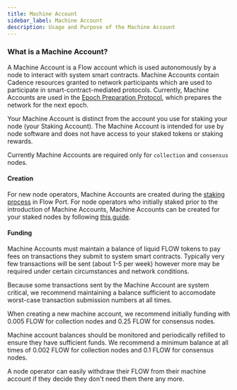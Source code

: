 ```yaml
---
title: Machine Account
sidebar_label: Machine Account
description: Usage and Purpose of the Machine Account
---
```


### What is a Machine Account?

A Machine Account is a Flow account which is used autonomously by a node to interact with
system smart contracts. Machine Accounts contain Cadence resources granted to network 
participants which are used to participate in smart-contract-mediated protocols. Currently,
Machine Accounts are used in the [Epoch Preparation Protocol](./04-epoch-preparation.md), 
which prepares the network for the next epoch.

Your Machine Account is distinct from the account you use for staking your node (your Staking Account).
The Machine Account is intended for use by node software and does not have access to your staked tokens or staking rewards.

<Callout type="info">

Currently Machine Accounts are required only for `collection` and `consensus` nodes.

</Callout>

#### Creation

For new node operators, Machine Accounts are created during the [staking process](../../networks/flow-port/staking-guide.md) in Flow Port.
For node operators who initially staked prior to the introduction of Machine Accounts, Machine Accounts can be
created for your staked nodes by following [this guide](../node-ops/node-operation/machine-existing-operator.md).

#### Funding

Machine Accounts must maintain a balance of liquid FLOW tokens to pay fees on transactions they
submit to system smart contracts. Typically very few transactions will be sent (about 1-5 per week)
however more may be required under certain circumstances and network conditions.

<Callout type="info">

Because some transactions sent by the Machine Account are system critical, we recommend maintaining
a balance sufficient to accomodate worst-case transaction submission numbers at all times.

</Callout>

When creating a new machine account, we recommend initially funding with 0.005 FLOW for collection nodes and
0.25 FLOW for consensus nodes.

Machine account balances should be monitored and periodically refilled to ensure they have sufficient funds.
We recommend a minimum balance at all times of 0.002 FLOW for collection nodes and 0.1 FLOW for consensus nodes.

A node operator can easily withdraw their FLOW from their machine account if they decide they don't need them there any more.
